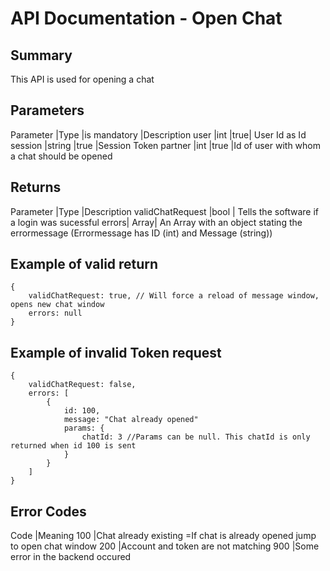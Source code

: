# API Documentation - Open Chat

## Summary

This API is used for opening a chat

## Parameters

Parameter |Type |is mandatory |Description
user |int |true| User Id as Id
session |string |true |Session Token
partner |int |true |Id of user with whom a chat should be opened

## Returns

Parameter |Type |Description
validChatRequest |bool | Tells the software if a login was sucessful
errors| Array| An Array with an object stating the errormessage (Errormessage has ID (int) and Message (string))

## Example of valid return

```
{
    validChatRequest: true, // Will force a reload of message window, opens new chat window
    errors: null
}
```

## Example of invalid Token request

```
{
    validChatRequest: false,
    errors: [
        {
            id: 100,
            message: "Chat already opened"
            params: {
                chatId: 3 //Params can be null. This chatId is only returned when id 100 is sent
            }
        }
    ]
}
```

## Error Codes

Code |Meaning
100 |Chat already existing =If chat is already opened jump to open chat window
200 |Account and token are not matching
900 |Some error in the backend occured
